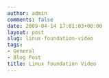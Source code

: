 ```yaml
---
author: admin
comments: false
date: 2009-04-14 17:01:03+00:00
layout: post
slug: linux-foundation-video
tags:
- General
- Blog Post
title: Linux foundation Video
---
```



